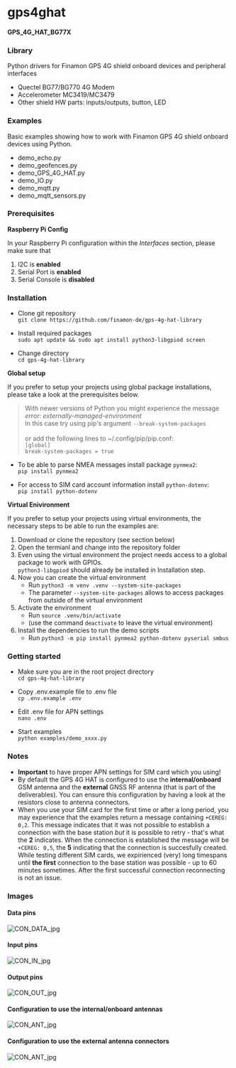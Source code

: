 # gps4ghat
**GPS_4G_HAT_BG77X** 

### Library

Python drivers for Finamon GPS 4G shield onboard devices and peripheral interfaces
- Quectel BG77/BG770 4G Modem
- Accelerometer MC3419/MC3479
- Other shield HW parts: inputs/outputs, button, LED

  
### Examples

Basic examples showing how to work with Finamon GPS 4G shield onboard devices using Python.
- demo_echo.py
- demo_geofences.py
- demo_GPS_4G_HAT.py
- demo_IO.py
- demo_mqtt.py
- demo_mqtt_sensors.py


### Prerequisites

__Raspberry Pi Config__

In your Raspberry Pi configuration within the _Interfaces_ section, please make sure that

1. I2C is **enabled**
2. Serial Port is **enabled**
3. Serial Console is **disabled**


### Installation
- Clone git repository\
  `git clone https://github.com/finamon-de/gps-4g-hat-library`

- Install required packages\
  `sudo apt update && sudo apt install python3-libgpiod screen`
  
- Change directory\
  `cd gps-4g-hat-library`

<!-- - Change directory\
  `cd gps-4g-hat-library/gps4ghat/dist/`

- Install `gps4ghat` python package\
  `pip install gps4ghat-0.1.0-py3-none-any.whl` -->

__Global setup__

If you prefer to setup your projects using global package installations, please take a look at the prerequisites below.

> With newer versions of Python you might experience the message *error: externally-managed-environment*<br/>
  In this case try using pip's argument `--break-system-packages`<br/>    		
  or add the following lines to ~/.config/pip/pip.conf:<br/>
  `[global]`<br/>
  `break-system-packages = true`

- To be able to parse NMEA messages install package `pynmea2`:\
  `pip install pynmea2`
  
- For access to SIM card account information install `python-dotenv`:\
  `pip install python-dotenv`


__Virtual Enivironment__

If you prefer to setup your projects using virtual environments, the necessary steps to be able to run the examples are:

1. Download or clone the repository (see section below)
2. Open the termianl and change into the repository folder
3. Even using the virtual environment the project needs access to a global package to work with GPIOs.\
`python3-libgpiod` should already be installed in Installation step.
4. Now you can create the virtual environment 
    - Run `python3 -m venv .venv --system-site-packages`
    - The parameter `--system-site-packages` allows to access packages from outside of the virtual environment
5. Activate the environment 
    - Run `source .venv/bin/activate`
    - (use the command `deactivate` to leave the virtual environment)
7. Install the dependencies to run the demo scripts 
    - Run `python3 -m pip install pynmea2 python-dotenv pyserial smbus`


### Getting started
- Make sure you are in the root project directory\
  `cd gps-4g-hat-library` 

- Copy .env.example file to .env file\
  `cp .env.example .env`

- Edit .env file for APN settings\
  `nano .env`
  
- Start examples\
  `python examples/demo_xxxx.py`


### Notes

- **Important** to have proper APN settings for SIM card which you using!
- By default the GPS 4G HAT is configured to use the **internal/onboard** GSM antenna and the **external** GNSS RF antenna (that is part of the deliverables). You can ensure this configuration by having a look at the resistors close to antenna connectors.
- When you use your SIM card for the first time or after a long period, you may experience that the examples return a message containing `+CEREG: 0,2`. This message indicates that it was not possible to establish a connection with the base station _but_ it is possible to retry - that's what the **2** indicates. When the connection is established the message will be `+CEREG: 0,5`, the **5** indicating that the connection is succesfully created. While testing different SIM cards, we expirienced (very) long timespans until **the first** connection to the base station was possible - up to 60 minutes sometimes. After the first successful connection reconnecting is not an issue.


### Images

#### Data pins
![CON_DATA_jpg](./res/GPS_4G_HAT_CON_DATA.jpg)

#### Input pins
![CON_IN_jpg](./res/GPS_4G_HAT_CON_IN.jpg)

#### Output pins
![CON_OUT_jpg](./res/GPS_4G_HAT_CON_OUT.jpg)

#### Configuration to use the internal/onboard antennas
![CON_ANT_jpg](./res/GPS_4G_HAT_ANT_INTERN.jpg)

#### Configuration to use the external antenna connectors
![CON_ANT_jpg](./res/GPS_4G_HAT_ANT_EXTERN.jpg)
